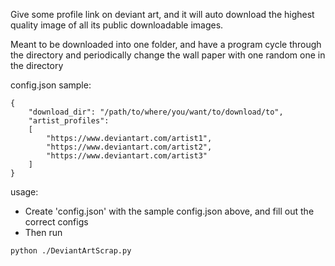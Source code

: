 Give some profile link on deviant art, and it will auto download the highest quality image of all its public downloadable images.

Meant to be downloaded into one folder, and have a program cycle through the directory and periodically change the wall paper with one random one in the directory

config.json sample:
```
{
    "download_dir": "/path/to/where/you/want/to/download/to",
    "artist_profiles":
    [
        "https://www.deviantart.com/artist1",
        "https://www.deviantart.com/artist2",
        "https://www.deviantart.com/artist3"
    ]
}
```


usage:
* Create 'config.json' with the sample config.json above, and fill out the correct configs
* Then run
```
python ./DeviantArtScrap.py
```